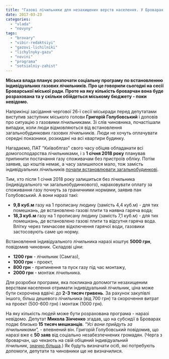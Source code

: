 ```yaml
---
title: "Газові лічильники для незахищених верств населення. У Броварах можуть прийняти соціальну програму"
date: 2017-03-23
categories: 
  - "vlada"
  - "novyny"
tags: 
  - "brovary"
  - "vibir-redaktsiyi"
  - "gazovi-lichilniki"
  - "lichylnyky-gazu"
  - "novini"
  - "programa"
  - "sotsialniy-zahist"
---
```


**Міська влада планує розпочати соціальну програму по встановленню індивідуальних газових лічильників. Про це говорили сьогодні на сесії Броварської міської ради. Проте на яку кількість броварчан вона буде розрахована та у скільки обійдеться міському бюджету - поки невідомо.**

Наприкінці засідання чергової 26-ї сесії міськради перед депутатами виступив заступник міського голови **Григорій Голубовський** і доповів про ситуацію з газовими лічильниками. Зі слів чиновника, почастішали випадки, коли люди відмовляються від встановлення загальнобудинкових газових лічильників. Люди не хочуть оплачувати середні показники, розкидані на всі квартири будинку.

Нагадаємо, ПАТ "Київоблгаз" свого часу обіцяв обладанати всі домогосподарства лічильниками, і з **1 січня 2018 року** планував припинити постачання газу споживачам без пристроїв обліку. Потім заявив, що коштів немає, а часу залишилося мало, тож замість індивідуальних лічильників [почали встановлювати загальнобудинкові](https://mpz.brovary.org/u-brovarah-vstanovlyuyut-zagalnobudynkovi-lichylnyky-gazu-na-indyvidualni-nemaye-groshej/).

Тим, хто після 1 січня 2018 року залишиться без лічильника (індивідуального чи загальнобудинкового), нараховувати оплату за споживання газу почнуть за граничними нормами, заявив пан Голубовський. А вони наразі такі:

- **9,8 куб.м** газу на 1 прописану людину (замість 4,4 куб.м) - для тих помешкань, де встановлено газові плити та наявна гаряча вода;
- **18,3 куб.м** газу на 1 прописану людину (замість 7,1 куб.м) - для тих помешкань, де встановлено газові плити та відсутня гаряча вода. Влітку через тимчасове відключення гарячої води, газовики застосовують саме цю норму.

Встановлення індивідуального лічильника наразі коштує **5000 грн**, повідомив чиновник. Складові ціни:

- **1200 грн** - лічильник (Самгаз),
- **1000 грн** - проект,
- **800 грн** - припинення та пуск газу під час монтажу,
- **2000 грн** - монтаж лічильника.

Для розробки програми, яка покликана допомогти незахищеним верствам населення отримати індивідуальний лічильник, ціна може бути скорочена вдвічі: до **2-3 тисяч гривень**. За рахунок закупівлі іншого, більш дешевого лічильника (від 700 грн) та скорочення витрат на проект (500-600 грн) і монтаж (1000 грн).

На яку кількість людей може бути розрахована програма - наразі невідомо. Депутат **Микола Зінченко** згадав, що на субсидії в Броварах подає близько **15 тисяч мешканців**. _"Усі вони прийдуть за лічильниками",_ - впевнений він. Григорій Голубовський повідомив, що наразі вже є **50 заяв** від соціально незабезпечнених громадян. (Черга з броварчан, що чекають на свій обіцяний індивідуальний лічильник, [значно більша](https://mpz.brovary.org/u-brovarah-15-tisyach-spozhivachiv-gazu-bez-lichilnikiv-koli-do-nih-diyde-cherga/).) Як будуть визначати осіб, які потребують допомоги, депутати та чиновники ще не визначилися.
